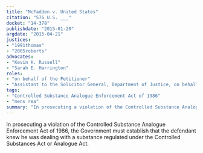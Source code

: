 ```yaml
---
title: "McFadden v. United States"
citation: "576 U.S. ___"
docket: "14-378"
publishdate: "2015-01-20"
argdate: "2015-04-21"
justices:
- "1991thomas"
- "2005roberts"
advocates:
- "Kevin K. Russell"
- "Sarah E. Harrington"
roles:
- "on behalf of the Petitioner"
- "Assistant to the Solicitor General, Department of Justice, on behalf of the Respondent"
tags:
- "Controlled Substance Analogue Enforcement Act of 1986"
- "mens rea"
summary: "In prosecuting a violation of the Controlled Substance Analogue Enforcement Act of 1986, the Government must establish that the defendant knew he was dealing with a substance regulated under the Controlled Substances Act or Analogue Act."
---
```

In prosecuting a violation of the Controlled Substance Analogue Enforcement Act of 1986, the Government must establish that the defendant knew he was dealing with a substance regulated under the Controlled Substances Act or Analogue Act.

